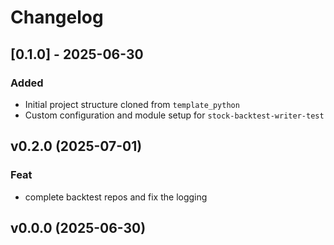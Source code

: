 # Changelog

## [0.1.0] - 2025-06-30

### Added

- Initial project structure cloned from `template_python`
- Custom configuration and module setup for `stock-backtest-writer-test`

## v0.2.0 (2025-07-01)

### Feat

- complete backtest repos and fix the logging

## v0.0.0 (2025-06-30)
